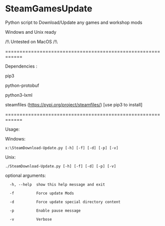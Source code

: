 # SteamGamesUpdate

Python script to Download/Update any games and workshop mods

Windows and Unix ready

/!\ Untested on MacOS /!\

============================================================


Dependencies :

  pip3
  
  python-protobuf
  
  python3-lxml
  
  steamfiles (https://pypi.org/project/steamfiles/) [use pip3 to install]
  


============================================================



Usage: 

Windows:

	x:\SteamDownload-Update.py [-h] [-f] [-d] [-p] [-v]

Unix:

	./SteamDownload-Update.py [-h] [-f] [-d] [-p] [-v]



optional arguments:

	  -h, --help  show this help message and exit
  
	  -f          Force update Mods
  
	  -d          Force update special directory content
  
	  -p          Enable pause message
  
	  -v          Verbose
  
